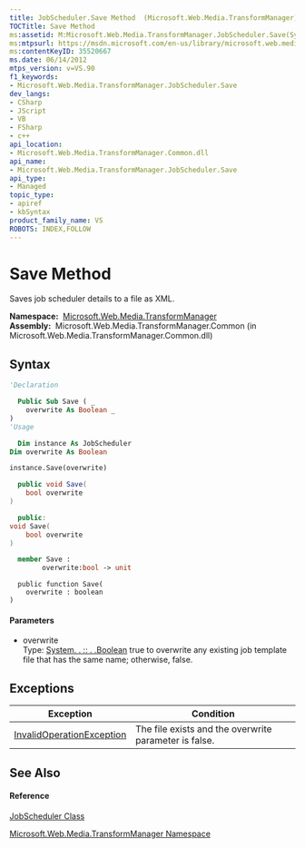 ```yaml
---
title: JobScheduler.Save Method  (Microsoft.Web.Media.TransformManager)
TOCTitle: Save Method
ms:assetid: M:Microsoft.Web.Media.TransformManager.JobScheduler.Save(System.Boolean)
ms:mtpsurl: https://msdn.microsoft.com/en-us/library/microsoft.web.media.transformmanager.jobscheduler.save(v=VS.90)
ms:contentKeyID: 35520667
ms.date: 06/14/2012
mtps_version: v=VS.90
f1_keywords:
- Microsoft.Web.Media.TransformManager.JobScheduler.Save
dev_langs:
- CSharp
- JScript
- VB
- FSharp
- c++
api_location:
- Microsoft.Web.Media.TransformManager.Common.dll
api_name:
- Microsoft.Web.Media.TransformManager.JobScheduler.Save
api_type:
- Managed
topic_type:
- apiref
- kbSyntax
product_family_name: VS
ROBOTS: INDEX,FOLLOW
---
```


# Save Method

Saves job scheduler details to a file as XML.

**Namespace:**  [Microsoft.Web.Media.TransformManager](microsoft-web-media-transformmanager-namespace.md)  
**Assembly:**  Microsoft.Web.Media.TransformManager.Common (in Microsoft.Web.Media.TransformManager.Common.dll)

## Syntax

``` vb
'Declaration

  Public Sub Save ( _
    overwrite As Boolean _
)
'Usage

  Dim instance As JobScheduler
Dim overwrite As Boolean

instance.Save(overwrite)
```

``` csharp
  public void Save(
    bool overwrite
)
```

``` c++
  public:
void Save(
    bool overwrite
)
```

``` fsharp
  member Save : 
        overwrite:bool -> unit 
```

``` jscript
  public function Save(
    overwrite : boolean
)
```

#### Parameters

  - overwrite  
    Type: [System. . :: . .Boolean](https://msdn.microsoft.com/en-us/library/a28wyd50\(v=vs.90\))  
    true to overwrite any existing job template file that has the same name; otherwise, false.  

## Exceptions

|Exception|Condition|
|--- |--- |
|[InvalidOperationException](https://msdn.microsoft.com/en-us/library/2asft85a(v=vs.90))|The file exists and the overwrite parameter is false.|


## See Also

#### Reference

[JobScheduler Class](jobscheduler-class-microsoft-web-media-transformmanager.md)

[Microsoft.Web.Media.TransformManager Namespace](microsoft-web-media-transformmanager-namespace.md)


